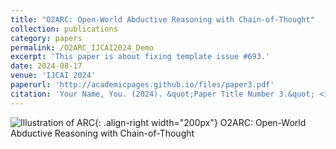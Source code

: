 ```yaml
---
title: "O2ARC: Open-World Abductive Reasoning with Chain-of-Thought"
collection: publications
category: papers
permalink: /O2ARC_IJCAI2024_Demo
excerpt: 'This paper is about fixing template issue #693.'
date: 2024-08-17
venue: 'IJCAI 2024'
paperurl: 'http://academicpages.github.io/files/paper3.pdf'
citation: 'Your Name, You. (2024). &quot;Paper Title Number 3.&quot; <i>GitHub Journal of Bugs</i>. 1(3).'
---
```


![Illustration of ARC](/images/500x300.png){: .align-right width="200px"}
O2ARC: Open-World Abductive Reasoning with Chain-of-Thought